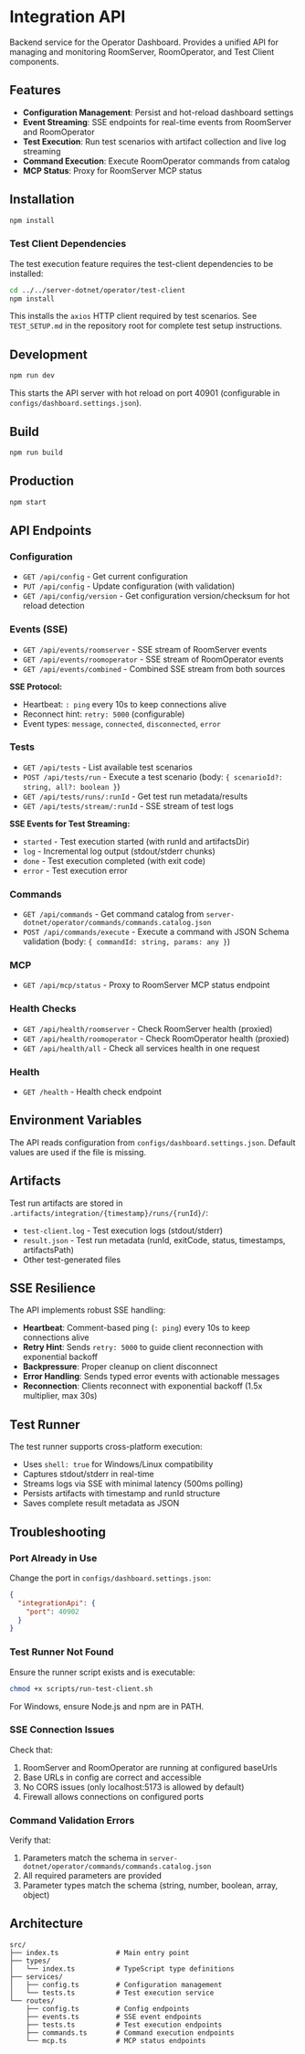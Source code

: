 # Integration API

Backend service for the Operator Dashboard. Provides a unified API for managing and monitoring RoomServer, RoomOperator, and Test Client components.

## Features

- **Configuration Management**: Persist and hot-reload dashboard settings
- **Event Streaming**: SSE endpoints for real-time events from RoomServer and RoomOperator
- **Test Execution**: Run test scenarios with artifact collection and live log streaming
- **Command Execution**: Execute RoomOperator commands from catalog
- **MCP Status**: Proxy for RoomServer MCP status

## Installation

```bash
npm install
```

### Test Client Dependencies

The test execution feature requires the test-client dependencies to be installed:

```bash
cd ../../server-dotnet/operator/test-client
npm install
```

This installs the `axios` HTTP client required by test scenarios. See `TEST_SETUP.md` in the repository root for complete test setup instructions.

## Development

```bash
npm run dev
```

This starts the API server with hot reload on port 40901 (configurable in `configs/dashboard.settings.json`).

## Build

```bash
npm run build
```

## Production

```bash
npm start
```

## API Endpoints

### Configuration

- `GET /api/config` - Get current configuration
- `PUT /api/config` - Update configuration (with validation)
- `GET /api/config/version` - Get configuration version/checksum for hot reload detection

### Events (SSE)

- `GET /api/events/roomserver` - SSE stream of RoomServer events
- `GET /api/events/roomoperator` - SSE stream of RoomOperator events
- `GET /api/events/combined` - Combined SSE stream from both sources

**SSE Protocol:**
- Heartbeat: `: ping` every 10s to keep connections alive
- Reconnect hint: `retry: 5000` (configurable)
- Event types: `message`, `connected`, `disconnected`, `error`

### Tests

- `GET /api/tests` - List available test scenarios
- `POST /api/tests/run` - Execute a test scenario (body: `{ scenarioId?: string, all?: boolean }`)
- `GET /api/tests/runs/:runId` - Get test run metadata/results
- `GET /api/tests/stream/:runId` - SSE stream of test logs

**SSE Events for Test Streaming:**
- `started` - Test execution started (with runId and artifactsDir)
- `log` - Incremental log output (stdout/stderr chunks)
- `done` - Test execution completed (with exit code)
- `error` - Test execution error

### Commands

- `GET /api/commands` - Get command catalog from `server-dotnet/operator/commands/commands.catalog.json`
- `POST /api/commands/execute` - Execute a command with JSON Schema validation (body: `{ commandId: string, params: any }`)

### MCP

- `GET /api/mcp/status` - Proxy to RoomServer MCP status endpoint

### Health Checks

- `GET /api/health/roomserver` - Check RoomServer health (proxied)
- `GET /api/health/roomoperator` - Check RoomOperator health (proxied)
- `GET /api/health/all` - Check all services health in one request

### Health

- `GET /health` - Health check endpoint

## Environment Variables

The API reads configuration from `configs/dashboard.settings.json`. Default values are used if the file is missing.

## Artifacts

Test run artifacts are stored in `.artifacts/integration/{timestamp}/runs/{runId}/`:
- `test-client.log` - Test execution logs (stdout/stderr)
- `result.json` - Test run metadata (runId, exitCode, status, timestamps, artifactsPath)
- Other test-generated files

## SSE Resilience

The API implements robust SSE handling:

- **Heartbeat**: Comment-based ping (`: ping`) every 10s to keep connections alive
- **Retry Hint**: Sends `retry: 5000` to guide client reconnection with exponential backoff
- **Backpressure**: Proper cleanup on client disconnect
- **Error Handling**: Sends typed error events with actionable messages
- **Reconnection**: Clients reconnect with exponential backoff (1.5x multiplier, max 30s)

## Test Runner

The test runner supports cross-platform execution:

- Uses `shell: true` for Windows/Linux compatibility
- Captures stdout/stderr in real-time
- Streams logs via SSE with minimal latency (500ms polling)
- Persists artifacts with timestamp and runId structure
- Saves complete result metadata as JSON

## Troubleshooting

### Port Already in Use

Change the port in `configs/dashboard.settings.json`:

```json
{
  "integrationApi": {
    "port": 40902
  }
}
```

### Test Runner Not Found

Ensure the runner script exists and is executable:

```bash
chmod +x scripts/run-test-client.sh
```

For Windows, ensure Node.js and npm are in PATH.

### SSE Connection Issues

Check that:
1. RoomServer and RoomOperator are running at configured baseUrls
2. Base URLs in config are correct and accessible
3. No CORS issues (only localhost:5173 is allowed by default)
4. Firewall allows connections on configured ports

### Command Validation Errors

Verify that:
1. Parameters match the schema in `server-dotnet/operator/commands/commands.catalog.json`
2. All required parameters are provided
3. Parameter types match the schema (string, number, boolean, array, object)

## Architecture

```
src/
├── index.ts              # Main entry point
├── types/
│   └── index.ts          # TypeScript type definitions
├── services/
│   ├── config.ts         # Configuration management
│   └── tests.ts          # Test execution service
└── routes/
    ├── config.ts         # Config endpoints
    ├── events.ts         # SSE event endpoints
    ├── tests.ts          # Test execution endpoints
    ├── commands.ts       # Command execution endpoints
    └── mcp.ts            # MCP status endpoints
```
